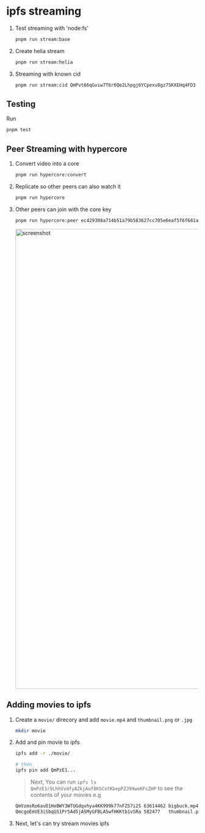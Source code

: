 # ipfs streaming

1. Test streaming with 'node:fs'

   ```zsh
   pnpm run stream:base
   ```

1. Create helia stream

   ```zsh
   pnpm run stream:helia
   ```

1. Streaming with known cid

   ```zsh
   pnpm run stream:cid QmPvt66qGviw7T6r6Qe2Lhpgj6YCpexv8gz7SKXEHq4FD3
   ```

## Testing

Run

```zsh
pnpm test
```

## Peer Streaming with hypercore

1. Convert video into a core

   ```zsh
   pnpm run hypercore:convert
   ```

1. Replicate so other peers can also watch it

   ```zsh
   pnpm run hypercore
   ```

1. Other peers can join with the core key

   ```zsh
   pnpm run hypercore:peer ec429308a714b51a79b583627cc705e6eaf5f6f681a3b7158138ca315dbaea46
   ```

   <img width="1206" alt="screenshot" src="https://github.com/mmsaki/star-streamer/assets/98189596/45472ce2-c5c5-464e-8143-f85e36ecd5cb">

## Adding movies to ipfs

1. Create a `movie/` direcory and add `movie.mp4` and `thumbnail.png` or `.jpg`

   ```zsh
   mkdir movie
   ```

1. Add and pin movie to ipfs

   ```zsh
   ipfs add -r ./movie/

   # then
   ipfs pin add QmPzE1...
   ```

   > Next, You can run `ipfs ls QmPzE1rSLhhVvdfyAZkjAuf8KSCxtKbepPZJ99weKFcZHP` to see the contents of your movies e.g

   ```zsh
   QmVzmsRo6avD1HeBWY3WTUGdqvhya4KK999k77nFZS7i2S 63614462 bigbuck.mp4
   QmcgoEmVE3iSbqGS1Pr5Ad5jASMyGFBLA5wfHKKtb1vSRa 582477   thumbnail.png

   ```

1. Next, let's can try stream movies ipfs
